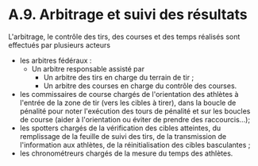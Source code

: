# A.9. Arbitrage et suivi des résultats

L'arbitrage, le contrôle des tirs, des courses et des temps réalisés sont effectués par plusieurs acteurs

- les arbitres fédéraux :
  - Un arbitre responsable assisté par
    - Un arbitre des tirs en charge du terrain de tir ;
    - Un arbitre des courses en charge du contrôle des courses.
- les commissaires de course chargés de l'orientation des athlètes à l'entrée de la zone de tir (vers les
  cibles à tirer), dans la boucle de pénalité pour noter l'exécution des tours de pénalité et sur les boucles
  de course (aider à l'orientation ou éviter de prendre des raccourcis...);
- les spotters chargés de la vérification des cibles atteintes, du remplissage de la feuille de suivi des tirs,
  de la transmission de l'information aux athlètes, de la réinitialisation des cibles basculantes ;
- les chronométreurs chargés de la mesure du temps des athlètes.
